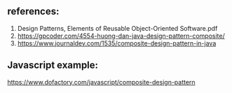 ## references:
1. Design Patterns, Elements of Reusable Object-Oriented Software.pdf
2. https://gpcoder.com/4554-huong-dan-java-design-pattern-composite/
3. https://www.journaldev.com/1535/composite-design-pattern-in-java


## Javascript example: 
https://www.dofactory.com/javascript/composite-design-pattern
